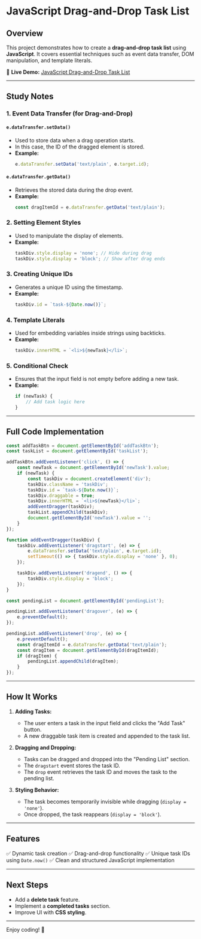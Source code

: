 # JavaScript Drag-and-Drop Task List

## Overview

This project demonstrates how to create a **drag-and-drop task list** using **JavaScript**. It covers essential techniques such as event data transfer, DOM manipulation, and template literals.

🔗 **Live Demo:** [JavaScript Drag-and-Drop Task List](https://journal-of-a-coder.github.io/Day-2-JavaScript-Drag-and-Drop-Task-List/)

---

## Study Notes

### 1. Event Data Transfer (for Drag-and-Drop)

#### `e.dataTransfer.setData()`

- Used to store data when a drag operation starts.
- In this case, the ID of the dragged element is stored.
- **Example:**
  ```js
  e.dataTransfer.setData('text/plain', e.target.id);
  ```

#### `e.dataTransfer.getData()`

- Retrieves the stored data during the drop event.
- **Example:**
  ```js
  const dragItemId = e.dataTransfer.getData('text/plain');
  ```

### 2. Setting Element Styles

- Used to manipulate the display of elements.
- **Example:**
  ```js
  taskDiv.style.display = 'none'; // Hide during drag
  taskDiv.style.display = 'block'; // Show after drag ends
  ```

### 3. Creating Unique IDs

- Generates a unique ID using the timestamp.
- **Example:**
  ```js
  taskDiv.id = `task-${Date.now()}`;
  ```

### 4. Template Literals

- Used for embedding variables inside strings using backticks.
- **Example:**
  ```js
  taskDiv.innerHTML = `<li>${newTask}</li>`;
  ```

### 5. Conditional Check

- Ensures that the input field is not empty before adding a new task.
- **Example:**
  ```js
  if (newTask) {
      // Add task logic here
  }
  ```

---

## Full Code Implementation

```js
const addTaskBtn = document.getElementById('addTaskBtn');
const taskList = document.getElementById('taskList');

addTaskBtn.addEventListener('click', () => {
    const newTask = document.getElementById('newTask').value;
    if (newTask) {
        const taskDiv = document.createElement('div');
        taskDiv.className = 'taskDiv';
        taskDiv.id = `task-${Date.now()}`;
        taskDiv.draggable = true;
        taskDiv.innerHTML = `<li>${newTask}</li>`;
        addEventDragger(taskDiv);
        taskList.appendChild(taskDiv);
        document.getElementById('newTask').value = '';
    }
});

function addEventDragger(taskDiv) {
    taskDiv.addEventListener('dragstart', (e) => {
        e.dataTransfer.setData('text/plain', e.target.id);
        setTimeout(() => { taskDiv.style.display = 'none' }, 0);
    });

    taskDiv.addEventListener('dragend', () => {
        taskDiv.style.display = 'block';
    });
}

const pendingList = document.getElementById('pendingList');

pendingList.addEventListener('dragover', (e) => {
    e.preventDefault();
});

pendingList.addEventListener('drop', (e) => {
    e.preventDefault();
    const dragItemId = e.dataTransfer.getData('text/plain');
    const dragItem = document.getElementById(dragItemId);
    if (dragItem) {
        pendingList.appendChild(dragItem);
    }
});
```

---

## How It Works

1. **Adding Tasks:**

   - The user enters a task in the input field and clicks the "Add Task" button.
   - A new draggable task item is created and appended to the task list.

2. **Dragging and Dropping:**

   - Tasks can be dragged and dropped into the "Pending List" section.
   - The `dragstart` event stores the task ID.
   - The `drop` event retrieves the task ID and moves the task to the pending list.

3. **Styling Behavior:**

   - The task becomes temporarily invisible while dragging (`display = 'none'`).
   - Once dropped, the task reappears (`display = 'block'`).

---

## Features

✅ Dynamic task creation
✅ Drag-and-drop functionality
✅ Unique task IDs using `Date.now()`
✅ Clean and structured JavaScript implementation

---

## Next Steps

- Add a **delete task** feature.
- Implement a **completed tasks** section.
- Improve UI with **CSS styling**.

---

Enjoy coding! 🚀
